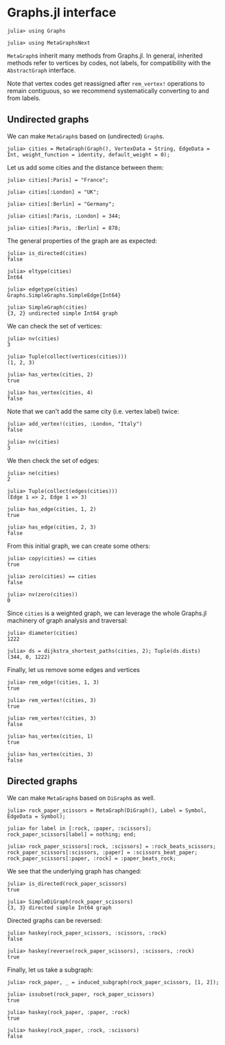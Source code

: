 # Graphs.jl  interface

```jldoctest graphs
julia> using Graphs

julia> using MetaGraphsNext
```

`MetaGraph`s inherit many methods from Graphs.jl. In general, inherited methods refer to vertices by codes, not labels, for compatibility with the `AbstractGraph` interface.

Note that vertex codes get reassigned after `rem_vertex!` operations to remain contiguous, so we recommend systematically converting to and from labels.

## Undirected graphs

We can make `MetaGraph`s based on (undirected) `Graph`s.

```jldoctest graphs
julia> cities = MetaGraph(Graph(), VertexData = String, EdgeData = Int, weight_function = identity, default_weight = 0);
```

Let us add some cities and the distance between them:

```jldoctest graphs
julia> cities[:Paris] = "France";

julia> cities[:London] = "UK";

julia> cities[:Berlin] = "Germany";

julia> cities[:Paris, :London] = 344;

julia> cities[:Paris, :Berlin] = 878;
```

The general properties of the graph are as expected:

```jldoctest graphs
julia> is_directed(cities)
false

julia> eltype(cities)
Int64

julia> edgetype(cities)
Graphs.SimpleGraphs.SimpleEdge{Int64}

julia> SimpleGraph(cities)
{3, 2} undirected simple Int64 graph
```

We can check the set of vertices:

```jldoctest graphs
julia> nv(cities)
3

julia> Tuple(collect(vertices(cities)))
(1, 2, 3)

julia> has_vertex(cities, 2)
true

julia> has_vertex(cities, 4)
false
```

Note that we can't add the same city (i.e. vertex label) twice:

```jldoctest graphs
julia> add_vertex!(cities, :London, "Italy")
false

julia> nv(cities)
3
```

We then check the set of edges:

```jldoctest graphs
julia> ne(cities)
2

julia> Tuple(collect(edges(cities)))
(Edge 1 => 2, Edge 1 => 3)

julia> has_edge(cities, 1, 2)
true

julia> has_edge(cities, 2, 3)
false
```

From this initial graph, we can create some others:

```jldoctest graphs
julia> copy(cities) == cities
true

julia> zero(cities) == cities
false

julia> nv(zero(cities))
0
```

Since `cities` is a weighted graph, we can leverage the whole Graphs.jl machinery of graph analysis and traversal:

```jldoctest graphs
julia> diameter(cities)
1222

julia> ds = dijkstra_shortest_paths(cities, 2); Tuple(ds.dists)
(344, 0, 1222)
```

Finally, let us remove some edges and vertices

```jldoctest graphs
julia> rem_edge!(cities, 1, 3)
true

julia> rem_vertex!(cities, 3)
true

julia> rem_vertex!(cities, 3)
false

julia> has_vertex(cities, 1)
true

julia> has_vertex(cities, 3)
false
```

## Directed graphs

We can make `MetaGraph`s based on `DiGraph`s as well.

```jldoctest graphs
julia> rock_paper_scissors = MetaGraph(DiGraph(), Label = Symbol, EdgeData = Symbol);

julia> for label in [:rock, :paper, :scissors]; rock_paper_scissors[label] = nothing; end;

julia> rock_paper_scissors[:rock, :scissors] = :rock_beats_scissors; rock_paper_scissors[:scissors, :paper] = :scissors_beat_paper; rock_paper_scissors[:paper, :rock] = :paper_beats_rock;
```

We see that the underlying graph has changed:

```jldoctest graphs
julia> is_directed(rock_paper_scissors)
true

julia> SimpleDiGraph(rock_paper_scissors)
{3, 3} directed simple Int64 graph
```

Directed graphs can be reversed:

``` jldoctest graphs
julia> haskey(rock_paper_scissors, :scissors, :rock)
false

julia> haskey(reverse(rock_paper_scissors), :scissors, :rock)
true
```

Finally, let us take a subgraph:

```jldoctest graphs
julia> rock_paper, _ = induced_subgraph(rock_paper_scissors, [1, 2]);

julia> issubset(rock_paper, rock_paper_scissors)
true

julia> haskey(rock_paper, :paper, :rock)
true

julia> haskey(rock_paper, :rock, :scissors)
false
```